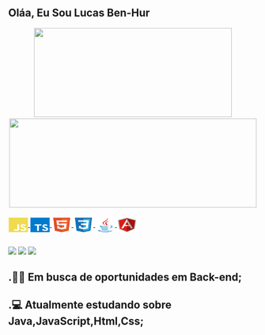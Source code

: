 ## Oláa, Eu Sou Lucas Ben-Hur 

<div align="center">
  <a href="https://github.com/lukbenhur">
  <img width= 400em height="180em" src="https://github-readme-stats.vercel.app/api?username=lukbenhur&show_icons=true&theme=tokyonight&include_all_commits=true&count_private=true"/>
  <img width= 500em height="180em" src="https://github-readme-stats.vercel.app/api/top-langs/?username=lukbenhur&layout=compact&langs_count=7&theme=tokyonight"/>
</div>
  
<div style="display: inline_block"><br>
  <img align="center" alt="Luk-Js" height="30" width="40" src="https://raw.githubusercontent.com/devicons/devicon/master/icons/javascript/javascript-plain.svg">
  <img align="center" alt="Luk-Ts" height="30" width="40" src="https://raw.githubusercontent.com/devicons/devicon/master/icons/typescript/typescript-plain.svg">
  <img align="center" alt="Luk-HTML" height="30" width="40" src="https://raw.githubusercontent.com/devicons/devicon/master/icons/html5/html5-original.svg">
  <img align="center" alt="Luk-CSS" height="30" width="40" src="https://raw.githubusercontent.com/devicons/devicon/master/icons/css3/css3-original.svg">
  <img align="center" alt="Luk-Java" height="30" width="40" src="https://raw.githubusercontent.com/devicons/devicon/master/icons/java/java-original.svg">
  <img align="center" alt="Luk-Angular" height="30" width="40" src="https://raw.githubusercontent.com/devicons/devicon/master/icons/angularjs/angularjs-original.svg">
</div>
  
  ##
  
 
  <div> 
  <a href="https://instagram.com/lukbenhur" target="_blank"><img src="https://img.shields.io/badge/-Instagram-%23E4405F?style=for-the-badge&logo=instagram&logoColor=white" target="_blank"></a> 
  <a href = "mailto:lukbenhur@gmail.com"><img src="https://img.shields.io/badge/-Gmail-%23333?style=for-the-badge&logo=gmail&logoColor=white" target="_blank"></a>
  <a href="https://www.linkedin.com/in/lucas-ben-hur-ac%C3%A1cio-53b1031a2/" target="_blank"><img src="https://img.shields.io/badge/-LinkedIn-%230077B5?style=for-the-badge&logo=linkedin&logoColor=white" target="_blank"></a> 
</div>

  ##  .👨‍💻 Em busca de oportunidades em Back-end;
  ##  .💻 Atualmente estudando sobre Java,JavaScript,Html,Css;
